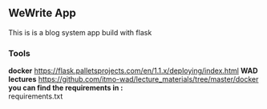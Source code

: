 ## WeWrite App ##
This is is a blog system app build with flask 

### Tools   ###
**docker** https://flask.palletsprojects.com/en/1.1.x/deploying/index.html
**WAD lectures** https://github.com/itmo-wad/lecture_materials/tree/master/docker
**you can find the requirements in :**\
requirements.txt
